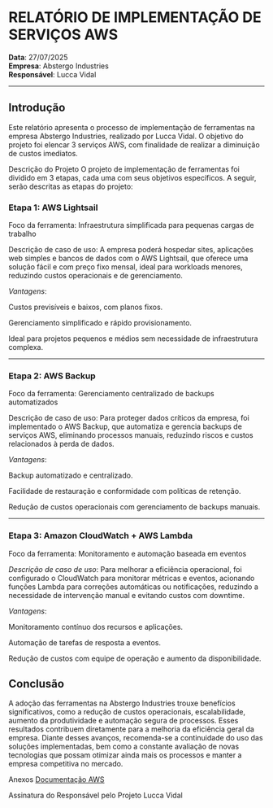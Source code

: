 # RELATÓRIO DE IMPLEMENTAÇÃO DE SERVIÇOS AWS

**Data**: 27/07/2025  
**Empresa**: Abstergo Industries  
**Responsável**: Lucca Vidal

---

## Introdução
Este relatório apresenta o processo de implementação de ferramentas na empresa Abstergo Industries, realizado por Lucca Vidal. O objetivo do projeto foi elencar 3 serviços AWS, com finalidade de realizar a diminuição de custos imediatos.

Descrição do Projeto
O projeto de implementação de ferramentas foi dividido em 3 etapas, cada uma com seus objetivos específicos. A seguir, serão descritas as etapas do projeto:

### Etapa 1: AWS Lightsail
Foco da ferramenta: Infraestrutura simplificada para pequenas cargas de trabalho

Descrição de caso de uso:
A empresa poderá hospedar sites, aplicações web simples e bancos de dados com o AWS Lightsail, que oferece uma solução fácil e com preço fixo mensal, ideal para workloads menores, reduzindo custos operacionais e de gerenciamento.

*Vantagens*:

Custos previsíveis e baixos, com planos fixos.

Gerenciamento simplificado e rápido provisionamento.

Ideal para projetos pequenos e médios sem necessidade de infraestrutura complexa.

---

### Etapa 2: AWS Backup
Foco da ferramenta: Gerenciamento centralizado de backups automatizados

Descrição de caso de uso:
Para proteger dados críticos da empresa, foi implementado o AWS Backup, que automatiza e gerencia backups de serviços AWS, eliminando processos manuais, reduzindo riscos e custos relacionados à perda de dados.

*Vantagens*:

Backup automatizado e centralizado.

Facilidade de restauração e conformidade com políticas de retenção.

Redução de custos operacionais com gerenciamento de backups manuais.

---

 ### Etapa 3: Amazon CloudWatch + AWS Lambda
Foco da ferramenta: Monitoramento e automação baseada em eventos

*Descrição de caso de uso*:
Para melhorar a eficiência operacional, foi configurado o CloudWatch para monitorar métricas e eventos, acionando funções Lambda para correções automáticas ou notificações, reduzindo a necessidade de intervenção manual e evitando custos com downtime.

*Vantagens*:

Monitoramento contínuo dos recursos e aplicações.

Automação de tarefas de resposta a eventos.

Redução de custos com equipe de operação e aumento da disponibilidade.

## Conclusão
A adoção das ferramentas na Abstergo Industries trouxe benefícios significativos, como a redução de custos operacionais, escalabilidade, aumento da produtividade e automação segura de processos. Esses resultados contribuem diretamente para a melhoria da eficiência geral da empresa. Diante desses avanços, recomenda-se a continuidade do uso das soluções implementadas, bem como a constante avaliação de novas tecnologias que possam otimizar ainda mais os processos e manter a empresa competitiva no mercado.

Anexos
[Documentação AWS ](https://docs.aws.amazon.com/pt_br/)

Assinatura do Responsável pelo Projeto
Lucca Vidal

